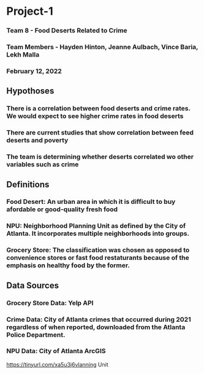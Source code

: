 # Project-1
### Team 8 - Food Deserts Related to Crime
### Team Members - Hayden Hinton, Jeanne Aulbach, Vince Baria, Lekh Malla
### February 12, 2022


## Hypothoses
### There is a correlation between food deserts and crime rates.  We would expect to see higher crime rates in food deserts
### There are current studies that show correlation between feed deserts and poverty
### The team is determining whether deserts correlated wo other variables such as crime
  
## Definitions
### Food Desert:  An urban area in which it is difficult to buy afordable or good-quality fresh food
### NPU:  Neighborhood Planning Unit as defined by the City of Atlanta.  It incorporates multiple neighborhoods into groups.
### Grocery Store:  The classification was chosen as opposed to convenience stores or fast food restaturants because of the emphasis on healthy food by the former.
 
## Data Sources 
### Grocery Store Data:  Yelp API
### Crime Data:  City of Atlanta crimes that occurred during 2021 regardless of when reported, downloaded from the Atlanta Police Department.
### NPU Data:  City of Atlanta ArcGIS
 

 
 
 
 
 
  https://tinyurl.com/xa5u3j6vlanning Unit
  
  
